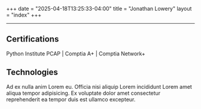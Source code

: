 +++
date = "2025-04-18T13:25:33-04:00"
title = "Jonathan Lowery"
layout = "index"
+++

---

## Certifications

Python Institute PCAP | Comptia A+ | Comptia Network+

## Technologies

Ad ex nulla anim Lorem eu. Officia nisi aliquip Lorem incididunt Lorem amet aliqua tempor adipisicing. Ex voluptate dolor amet consectetur reprehenderit ea tempor duis est ullamco excepteur.
